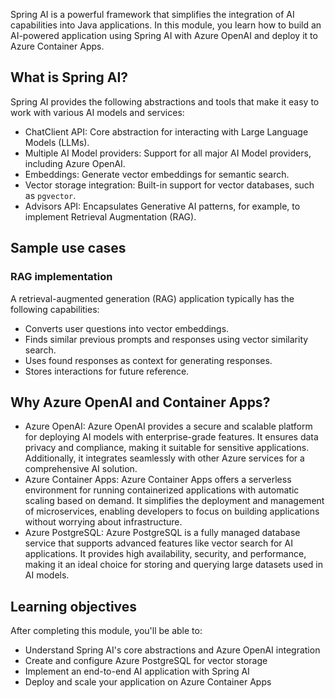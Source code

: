 Spring AI is a powerful framework that simplifies the integration of AI capabilities into Java applications. In this module, you learn how to build an AI-powered application using Spring AI with Azure OpenAI and deploy it to Azure Container Apps.

## What is Spring AI?

Spring AI provides the following abstractions and tools that make it easy to work with various AI models and services:

- ChatClient API: Core abstraction for interacting with Large Language Models (LLMs).
- Multiple AI Model providers: Support for all major AI Model providers, including Azure OpenAI.
- Embeddings: Generate vector embeddings for semantic search.
- Vector storage integration: Built-in support for vector databases, such as `pgvector`.
- Advisors API: Encapsulates Generative AI patterns, for example, to implement Retrieval Augmentation (RAG).

## Sample use cases

### RAG implementation

A retrieval-augmented generation (RAG) application typically has the following capabilities:

- Converts user questions into vector embeddings.
- Finds similar previous prompts and responses using vector similarity search.
- Uses found responses as context for generating responses.
- Stores interactions for future reference.

## Why Azure OpenAI and Container Apps?

- Azure OpenAI: Azure OpenAI provides a secure and scalable platform for deploying AI models with enterprise-grade features. It ensures data privacy and compliance, making it suitable for sensitive applications. Additionally, it integrates seamlessly with other Azure services for a comprehensive AI solution.
- Azure Container Apps: Azure Container Apps offers a serverless environment for running containerized applications with automatic scaling based on demand. It simplifies the deployment and management of microservices, enabling developers to focus on building applications without worrying about infrastructure.
- Azure PostgreSQL: Azure PostgreSQL is a fully managed database service that supports advanced features like vector search for AI applications. It provides high availability, security, and performance, making it an ideal choice for storing and querying large datasets used in AI models.

## Learning objectives

After completing this module, you'll be able to:

- Understand Spring AI's core abstractions and Azure OpenAI integration
- Create and configure Azure PostgreSQL for vector storage
- Implement an end-to-end AI application with Spring AI
- Deploy and scale your application on Azure Container Apps
